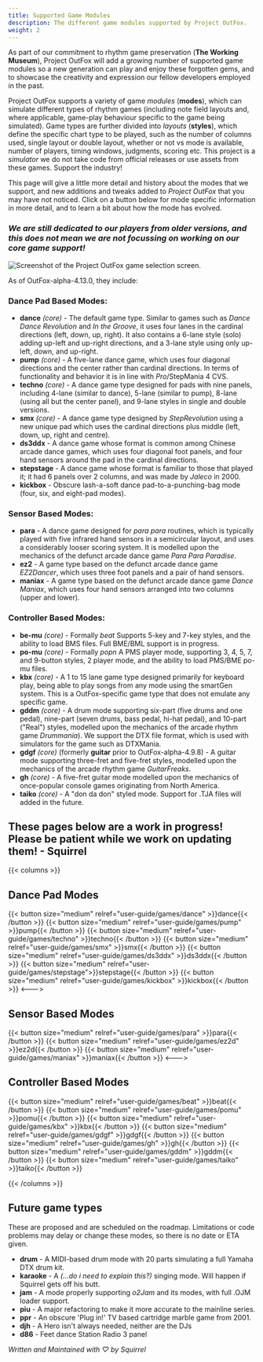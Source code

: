 ```yaml
---
title: Supported Game Modules
description: The different game modules supported by Project OutFox.
weight: 2
---
```


As part of our commitment to rhythm game preservation (**The Working Museum**), Project OutFox will add a growing number of supported game modules so a new generation can play and enjoy these forgotten gems, and to showcase the creativity and expression our fellow developers employed in the past. 

Project OutFox supports a variety of game _modules_ (**modes**), which can simulate different types of rhythm games (including note field layouts and, where applicable, game-play behaviour specific to the game being simulated). Game types are further divided into _layouts_ (**styles**), which define the specific chart type to be played, such as the number of columns used, single layout or double layout, whether or not vs mode is available, number of players, timing windows, judgments, scoring etc. This project is a _simulator_ we do not take code from official releases or use assets from these games. Support the industry!

This page will give a little more detail and history about the modes that we support, and new additions and tweaks added to _Project OutFox_ that you may have not noticed. Click on a button below for mode specific information in more detail, and to learn a bit about how the mode has evolved.

### **_We are still dedicated to our players from older versions, and this does not mean we are not focussing on working on our core game support!_**

![Screenshot of the Project OutFox game selection screen.](/user-guide/selectmode.png)

As of OutFox-alpha-4.13.0, they include:

### Dance Pad Based Modes:

* **dance** _(core)_ - The default game type. Similar to games such as _Dance Dance Revolution_ and _In the Groove_, it uses four lanes in the cardinal directions (left, down, up, right). It also contains a 6-lane style (solo) adding up-left and up-right directions, and a 3-lane style using only up-left, down, and up-right.
* **pump** _(core)_ - A five-lane dance game, which uses four diagonal directions and the center rather than cardinal directions. In terms of functionality and behavior it is in line with  _Pro_/StepMania 4 CVS.
* **techno** _(core)_ - A dance game type designed for pads with nine panels, including 4-lane (similar to dance), 5-lane (similar to pump), 8-lane (using all but the center panel), and 9-lane styles in single and double versions.
* **smx** _(core)_ - A dance game type designed by _StepRevolution_ using a new unique pad which uses the cardinal directions plus middle (left, down, up, right and centre).
* **ds3ddx** - A dance game whose format is common among Chinese arcade dance games, which uses four diagonal foot panels, and four hand sensors around the pad in the cardinal directions.
* **stepstage** - A dance game whose format is familiar to those that played it; it had 6 panels over 2 columns, and was made by _Jaleco_ in 2000.
* **kickbox** - Obscure lash-a-soft dance pad-to-a-punching-bag mode (four, six, and eight-pad modes).
### Sensor Based Modes:

* **para** - A dance game designed for _para para_ routines, which is typically played with five infrared hand sensors in a semicircular layout, and uses a considerably looser scoring system. It is modelled upon the mechanics of the defunct arcade dance game _Para Para Paradise_.
* **ez2** - A game type based on the defunct arcade dance game _EZ2Dancer_, which uses three foot panels and a pair of hand sensors.
* **maniax** - A game type based on the defunct arcade dance game _Dance Maniax_, which uses four hand sensors arranged into two columns (upper and lower).

### Controller Based Modes:

* **be-mu** _(core)_ - Formally _beat_ Supports 5-key and 7-key styles, and the ability to load BMS files. Full BME/BML support is in progress.
* **po-mu** _(core)_ - Formally _popn_ A PMS player mode, supporting 3, 4, 5, 7, and 9-button styles, 2 player mode, and the ability to load PMS/BME po-mu files.
* **kbx** _(core)_ - A 1 to 15 lane game type designed primarily for keyboard play, being able to play songs from any mode using the smartGen system. This is a OutFox-specific game type that does not emulate any specific game.
* **gddm** _(core)_ - A drum mode supporting six-part (five drums and one pedal), nine-part (seven drums, bass pedal, hi-hat pedal), and 10-part ("Real") styles, modelled upon the mechanics of the arcade rhythm game _Drummania_). We support the DTX file format, which is used with simulators for the game such as DTXMania.
* **gdgf** _(core)_ (formerly **guitar** prior to OutFox-alpha-4.9.8) - A guitar mode supporting three-fret and five-fret styles, modelled upon the mechanics of the arcade rhythm game _GuitarFreaks_.
* **gh** _(core)_ - A five-fret guitar mode modelled upon the mechanics of once-popular console games originating from North America.
* **taiko** _(core)_ - A "don da don" styled mode. Support for .TJA files will added in the future.


## These pages below are a work in progress! Please be patient while we work on updating them! - Squirrel

{{< columns >}}

## Dance Pad Modes
{{< button size="medium" relref="user-guide/games/dance"    >}}dance{{< /button >}}
{{< button size="medium" relref="user-guide/games/pump"     >}}pump{{< /button >}}
{{< button size="medium" relref="user-guide/games/techno"   >}}techno{{< /button >}}
{{< button size="medium" relref="user-guide/games/smx"      >}}smx{{< /button >}}
{{< button size="medium" relref="user-guide/games/ds3ddx"   >}}ds3ddx{{< /button >}}
{{< button size="medium" relref="user-guide/games/stepstage">}}stepstage{{< /button >}}
{{< button size="medium" relref="user-guide/games/kickbox"  >}}kickbox{{< /button >}}
<--->

## Sensor Based Modes

{{< button size="medium" relref="user-guide/games/para" 	>}}para{{< /button >}}
{{< button size="medium" relref="user-guide/games/ez2d" 	>}}ez2d{{< /button >}}
{{< button size="medium" relref="user-guide/games/maniax" 	>}}maniax{{< /button >}}
<--->

## Controller Based Modes

{{< button size="medium" relref="user-guide/games/beat"		>}}beat{{< /button >}}
{{< button size="medium" relref="user-guide/games/pomu" 	>}}pomu{{< /button >}}
{{< button size="medium" relref="user-guide/games/kbx" 		>}}kbx{{< /button >}}
{{< button size="medium" relref="user-guide/games/gdgf" 	>}}gdgf{{< /button >}}
{{< button size="medium" relref="user-guide/games/gh"	 	>}}gh{{< /button >}}
{{< button size="medium" relref="user-guide/games/gddm" 	>}}gddm{{< /button >}}
{{< button size="medium" relref="user-guide/games/taiko" 	>}}taiko{{< /button >}}

{{< /columns >}}


## Future game types

These are proposed and are scheduled on the roadmap. Limitations or code problems may delay or change these modes, so there is no date or ETA given.

* **drum** - A MIDI-based drum mode with 20 parts simulating a full Yamaha DTX drum kit.
* **karaoke** -  A _(...do i need to explain this?)_ singing mode. Will happen if Squirrel gets off his butt.
* **jam** - A mode properly supporting _o2Jam_ and its modes, with full .OJM loader support.
* **piu** - A major refactoring to make it more accurate to the mainline series.
* **ppr** - An obscure 'Plug in!' TV based cartridge marble game from 2001.
* **djh** - A Hero isn't always needed, neither are the DJs
* **d86** - Feet dance Station Radio 3 panel

_Written and Maintained with ♡ by Squirrel_